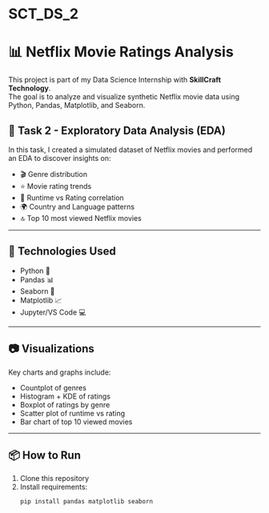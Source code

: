 # SCT_DS_2
# 📊 Netflix Movie Ratings Analysis

This project is part of my Data Science Internship with **SkillCraft Technology**.  
The goal is to analyze and visualize synthetic Netflix movie data using Python, Pandas, Matplotlib, and Seaborn.

## 📁 Task 2 - Exploratory Data Analysis (EDA)

In this task, I created a simulated dataset of Netflix movies and performed an EDA to discover insights on:

- 🎬 Genre distribution
- ⭐ Movie rating trends
- 🎥 Runtime vs Rating correlation
- 🌍 Country and Language patterns
- 🔝 Top 10 most viewed Netflix movies

---

## 📌 Technologies Used

- Python 🐍
- Pandas 📊
- Seaborn 🎨
- Matplotlib 📈
- Jupyter/VS Code 💻

---

## 📷 Visualizations

Key charts and graphs include:

- Countplot of genres  
- Histogram + KDE of ratings  
- Boxplot of ratings by genre  
- Scatter plot of runtime vs rating  
- Bar chart of top 10 viewed movies

---

## 📦 How to Run

1. Clone this repository  
2. Install requirements:  
   ```bash
   pip install pandas matplotlib seaborn
